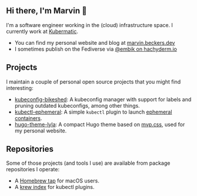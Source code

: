 ## Hi there, I'm Marvin :wave:

I'm a software engineer working in the (cloud) infrastructure space. I currently work at [Kubermatic](https://github.com/kubermatic).

- You can find my personal website and blog at <a rel="me" href="https://marvin.beckers.dev">marvin.beckers.dev</a>
- I sometimes publish on the Fediverse via <a rel="me" href="https://hachyderm.io/@embik">@embik on hachyderm.io</a>

## Projects

I maintain a couple of personal open source projects that you might find interesting:

- [kubeconfig-bikeshed](https://github.com/embik/kubeconfig-bikeshed): A kubeconfig manager with support for labels and pruning outdated kubeconfigs, among other things.
- [kubectl-ephemeral](https://github.com/embik/kubectl-ephemeral): A simple `kubectl` plugin to launch [ephemeral containers](https://kubernetes.io/docs/concepts/workloads/pods/ephemeral-containers/).
- [hugo-theme-lyla](https://github.com/embik/hugo-theme-lyla): A compact Hugo theme based on [mvp.css](https://github.com/andybrewer/mvp), used for my personal website.

## Repositories

Some of those projects (and tools I use) are available from package repositories I operate:

- A [Homebrew tap](https://github.com/embik/homebrew-tap) for macOS users.
- A [krew index](https://github.com/embik/krew-index) for kubectl plugins.
